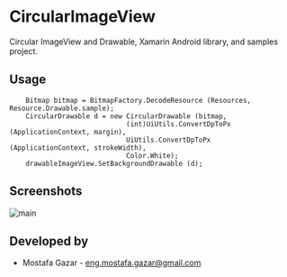 CircularImageView
=======

Circular ImageView and Drawable, Xamarin Android library, and samples project.

Usage
-----
        Bitmap bitmap = BitmapFactory.DecodeResource (Resources, Resource.Drawable.sample);
		CircularDrawable d = new CircularDrawable (bitmap, 
			                     (int)UiUtils.ConvertDpToPx (ApplicationContext, margin), 
			                     UiUtils.ConvertDpToPx (ApplicationContext, strokeWidth),
			                     Color.White);
		drawableImageView.SetBackgroundDrawable (d);


Screenshots
------------
![main](https://raw.github.com/MostafaGazar/CircularImageView-Xamarin-/master/screens/1.png)

Developed by
------------
* Mostafa Gazar - <eng.mostafa.gazar@gmail.com>

